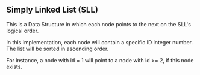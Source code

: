 ## Simply Linked List (SLL)

This is a Data Structure in which each node points to the next on the SLL's logical order. 

In this implementation, each node will contain a specific ID integer number. The list will be sorted in ascending order.

For instance, a node with id = 1 will point to a node with id >= 2, if this node exists.
